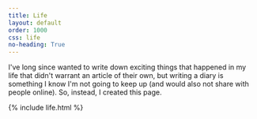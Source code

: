 ```yaml
---
title: Life
layout: default
order: 1000
css: life
no-heading: True
---
```


I've long since wanted to write down exciting things that happened in my life that didn't warrant an article of their own, but writing a diary is something I know I'm not going to keep up (and would also not share with people online). So, instead, I created this page.

{% include life.html %}
